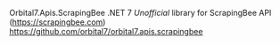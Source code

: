 ﻿Orbital7.Apis.ScrapingBee
.NET 7 *Unofficial* library for ScrapingBee API (https://scrapingbee.com)
https://github.com/orbital7/orbital7.apis.scrapingbee